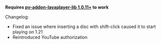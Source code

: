 **Requires [pv-addon-lavaplayer-lib 1.0.11+](https://modrinth.com/plugin/pv-addon-lavaplayer-lib/version/1.0.11) to work**

Changelog:
- Fixed an issue where inserting a disc with shift-click caused it to start playing on 1.21
- Reintroduced YouTube authorization